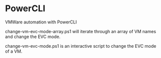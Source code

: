 # PowerCLI
VMWare automation with PowerCLI

change-vm-evc-mode-array.ps1 will iterate through an array of VM names and change the EVC mode.

change-vm-evc-mode.ps1 is an interactive script to change the EVC mode of a VM.
